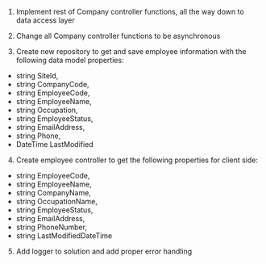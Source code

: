 1) Implement rest of Company controller functions, all the way down to data access layer

2) Change all Company controller functions to be asynchronous

3) Create new repository to get and save employee information
with the following data model properties:

* string SiteId,
* string CompanyCode,
* string EmployeeCode,
* string EmployeeName,
* string Occupation,
* string EmployeeStatus,
* string EmailAddress,
* string Phone,
* DateTime LastModified

4) Create employee controller to get the following properties for client side:

* string EmployeeCode,
* string EmployeeName,
* string CompanyName,
* string OccupationName,
* string EmployeeStatus,
* string EmailAddress,
* string PhoneNumber,
* string LastModifiedDateTime

5) Add logger to solution and add proper error handling
